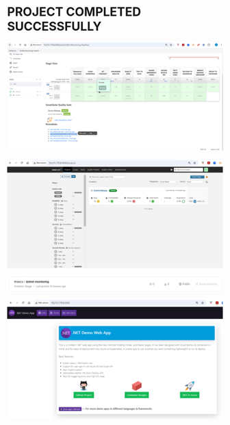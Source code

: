 # PROJECT COMPLETED SUCCESSFULLY

![Dotnet_Monitoring_Pipeline](./image1.PNG)



![Quality_Gate](./image2.PNG)



![Image_In_Dockerhub](./image3.PNG)



![Dotnet_Monitoring_App](./image4.PNG)